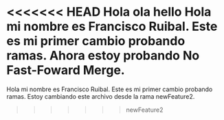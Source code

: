 <<<<<<< HEAD
Hola ola hello
Hola mi nombre es Francisco Ruibal. Este es mi primer cambio probando ramas. Ahora estoy probando No Fast-Foward Merge.
=======
Hola mi nombre es Francisco Ruibal. Este es mi primer cambio probando ramas. Estoy cambiando este archivo desde la rama newFeature2.
>>>>>>> newFeature2

